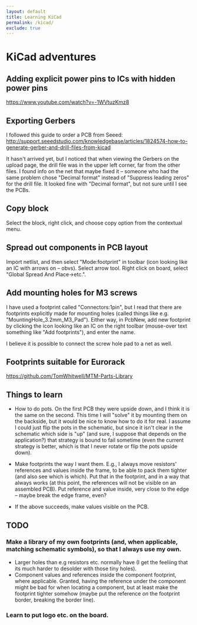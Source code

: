 ```yaml
---
layout: default
title: Learning KiCad
permalink: /kicad/
exclude: true
---
```


# KiCad adventures


## Adding explicit power pins to ICs with hidden power pins
https://www.youtube.com/watch?v=-1WVtuzKmz8

## Exporting Gerbers
I followed this guide to order a PCB from Seeed:
http://support.seeedstudio.com/knowledgebase/articles/1824574-how-to-generate-gerber-and-drill-files-from-kicad

It hasn't arrived yet, but I noticed that when viewing the Gerbers on the upload page, the drill file was in the upper left corner, far from the other files. 
I found info on the net that maybe fixed it – someone who had the same problem chose "Decimal format" instead of "Suppress leading zeros" for the drill file. It looked fine with "Decimal format", but not sure until I see the PCBs.

## Copy block
Select the block, right click, and choose copy option from the contextual menu.

## Spread out components in PCB layout

Import netlist, and then select "Mode:footprint" in toolbar (icon looking like an IC with arrows on – obvs).
Select arrow tool. 
Right click on board, select "Global Spread And Place->etc.". 


## Add mounting holes for M3 screws

I have used a footprint called "Connectors:1pin", but I read that there are footprints explicitly made for mounting holes (called things like e.g. "MountingHole_3.2mm_M3_Pad"). Either way, in PcbNew, add new footprint by clicking the icon looking like an IC on the right toolbar (mouse-over text something like "Add footprints"), and enter the name. 

I believe it is possible to connect the screw hole pad to a net as well. 


## Footprints suitable for Eurorack
https://github.com/TomWhitwell/MTM-Parts-Library

## Things to learn

- How to do pots. On the first PCB they were upside down, and I think it is the same on the second. This time I will "solve" it by mounting them on the backside, but it would be nice to know how to do it for real. I assume I could just flip the pots in the schematic, but since it isn't clear in the schematic which side is "up" (and sure, I suppose that depends on the application?) that strategy is bound to fail sometime (even the current strategy is better, which is that I never rotate or flip the pots upside down).

- Make footprints the way I want them. E.g., I always move resistors' references and values inside the frame, to be able to pack them tighter (and also see which is which). Put that in the footprint, and in a way that always works (at this point, the references will not be visible on an assembled PCB). Put reference and value inside, very close to the edge – maybe break the edge frame, even? 

- If the above succeeds, make values visible on the PCB. 

## TODO
### Make a library of my own footprints (and, when applicable, matching schematic symbols), so that I always use my own.
- Larger holes than e.g resistors etc. normally have (I get the feeliing that its much harder to desolder with those tiny holes).
- Component values and references inside the component footprint, where applicable. Granted, having the reference under the component might be bad for when locating a component, but at least make the footprint tighter somehow (maybe put the reference _on_ the footprint border, breaking the border line).

### Learn to put logo etc. on the board.

